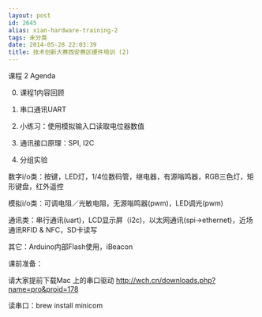 ```yaml
---
layout: post
id: 2645
alias: xian-hardware-training-2
tags: 未分类
date: 2014-05-28 22:03:39
title: 技术创新大赛西安赛区硬件培训 (2)
---
```


课程 2 Agenda

0. 课程1内容回顾

1. 串口通讯UART

2. 小练习：使用模拟输入口读取电位器数值

3. 通讯接口原理：SPI, I2C

4. 分组实验

数字i/o类：按键，LED灯，1/4位数码管，继电器，有源嗡鸣器，RGB三色灯，矩形键盘，红外遥控

模拟i/o类：可调电阻／光敏电阻，无源嗡鸣器(pwm)，LED调光(pwm)

通讯类：串行通讯(uart)，LCD显示屏（i2c)，以太网通讯(spi->ethernet)，近场通讯RFID & NFC，SD卡读写

其它：Arduino内部Flash使用，iBeacon

课前准备：

请大家提前下载Mac 上的串口驱动 http://wch.cn/downloads.php?name=pro&proid=178

读串口：brew install minicom

